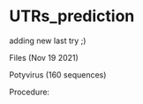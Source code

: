 # UTRs_prediction


adding new
last try ;)

Files (Nov 19 2021)

Potyvirus (160 sequences)

Procedure: